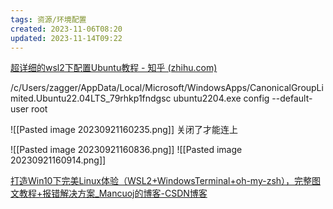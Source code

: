 ```yaml
---
tags: 资源/环境配置
created: 2023-11-06T08:20
updated: 2023-11-14T09:22
---
```

[超详细的wsl2下配置Ubuntu教程 - 知乎 (zhihu.com)](https://zhuanlan.zhihu.com/p/600519231)

/c/Users/zagger/AppData/Local/Microsoft/WindowsApps/CanonicalGroupLimited.Ubuntu22.04LTS_79rhkp1fndgsc
ubuntu2204.exe config --default-user root

![[Pasted image 20230921160235.png]]
关闭了才能连上

![[Pasted image 20230921160836.png]]
![[Pasted image 20230921160914.png]]

[打造Win10下完美Linux体验（WSL2+WindowsTerminal+oh-my-zsh），完整图文教程+报错解决方案_Mancuoj的博客-CSDN博客](https://blog.csdn.net/Mancuojie/article/details/120074919)
